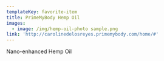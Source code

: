```yaml
---
templateKey: favorite-item
title: PrimeMyBody Hemp Oil
images:
  - image: /img/hemp-oil-photo sample.png
link: 'http://carolinedelosreyes.primemybody.com/home/#'
---
```

Nano-enhanced Hemp Oil
